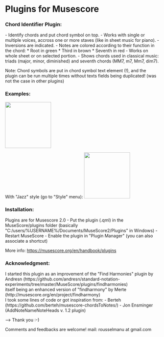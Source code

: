 # Plugins for Musescore

<h3>Chord Identifier Plugin:</h3>
- Identify chords and put chord symbol on top.
- Works with single or multiple voices, accross one or more staves (like in sheet music for piano).
- Inversions are indicated.
- Notes are colored according to their function in the chord:
	* Root in green
	* Third in brown
	* Seventh in red
- Works on whole sheet or on selected portion.
- Shows chords used in classical music: triads (major, minor, diminished) and seventh chords (MM7, m7, Mm7, dim7).<br/>

Note: Chord symbols are put in chord symbol text element (!), and the plugin can be run multiple times without texts fields being duplicated! (was not the case in other plugins)

<h3>Examples:</h3>
<img height="150px" src="https://raw.githubusercontent.com/rousselmanu/msc_plugins/master/example_standard.png"/>

With "Jazz" style (go to "Style" menu):
<img height="150px" src="https://raw.githubusercontent.com/rousselmanu/msc_plugins/master/example_jazz.png"/>

<h3>Installation:</h3>
Plugins are for Musescore 2.0
- Put the plugin (.qml) in the MuseScore/plugins folder (basically "C:/users/%USERNAME%/Documents/MuseScore2/Plugins" in Windows)
- Restart MuseScore
- Enable the plugin in "Plugin Manager" (you can also associate a shortcut)

More info: https://musescore.org/en/handbook/plugins

<h3>Acknowledgment:</h3>
I started this plugin as an improvement of the "Find Harmonies" plugin by Andresn
	(https://github.com/andresn/standard-notation-experiments/tree/master/MuseScore/plugins/findharmonies)<br/>
	itself being an enhanced version of "findharmony" by Merte (http://musescore.org/en/project/findharmony)<br/>
I took some lines of code or got inspiration from:
- Berteh (https://github.com/berteh/musescore-chordsToNotes/)
- Jon Ensminger (AddNoteNameNoteHeads v. 1.2 plugin)

--> Thank you :-)


Comments and feedbacks are welcome!
mail: rousselmanu at gmail.com